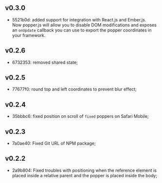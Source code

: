 ## v0.3.0

- 5521b0d: added support for integration with React.js and Ember.js.  
    Now popper.js will allow you to disable DOM modifications and exposes an `onUpdate` callback you can use to export the
    popper coordinates in your framework.

## v0.2.6

- 6732353: removed shared state;

## v0.2.5

- 77677f0: round top and left coordinates to prevent blur effect;

## v0.2.4

- 35bbbc6: fixed position on scroll of `fixed` poppers on Safari Mobile;

## v0.2.3

- 7a0ae40: Fixed Git URL of NPM package;

## v0.2.2

- 2a9b804: Fixed troubles with positioning when the reference element is placed inside a relative parent and the popper is placed inside the body;
